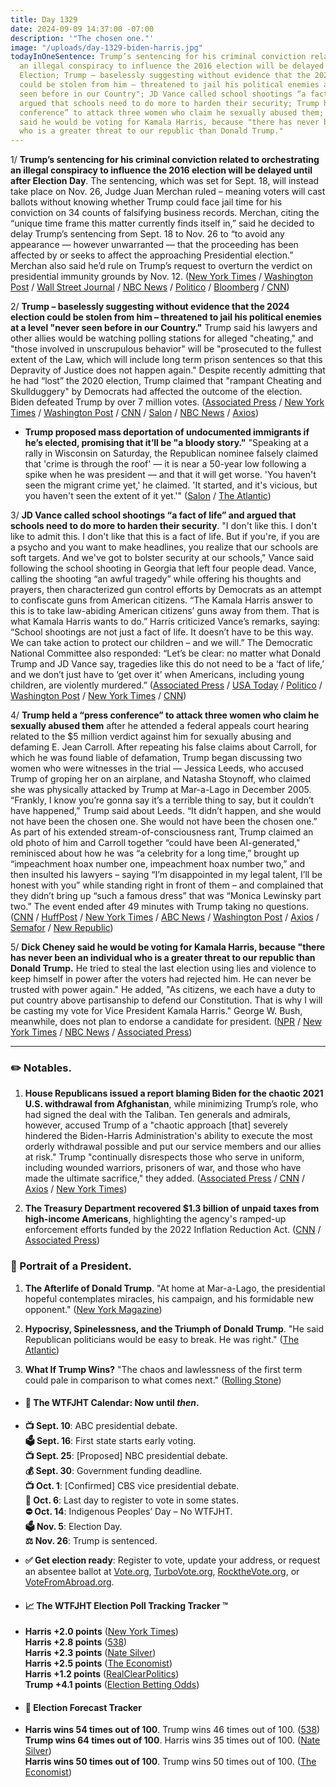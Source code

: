 ```yaml
---
title: Day 1329
date: 2024-09-09 14:37:00 -07:00
description: '"The chosen one."'
image: "/uploads/day-1329-biden-harris.jpg"
todayInOneSentence: Trump’s sentencing for his criminal conviction related to orchestrating
  an illegal conspiracy to influence the 2016 election will be delayed until after
  Election; Trump – baselessly suggesting without evidence that the 2024 election
  could be stolen from him – threatened to jail his political enemies at a level "never
  seen before in our Country"; JD Vance called school shootings “a fact of life” and
  argued that schools need to do more to harden their security; Trump held a “press
  conference” to attack three women who claim he sexually abused them; and Dick Cheney
  said he would be voting for Kamala Harris, because "there has never been an individual
  who is a greater threat to our republic than Donald Trump."
---
```


1/ **Trump’s sentencing for his criminal conviction related to orchestrating an illegal conspiracy to influence the 2016 election will be delayed until after Election Day**. The sentencing, which was set for Sept. 18, will instead take place on Nov. 26, Judge Juan Merchan ruled – meaning voters will cast ballots without knowing whether Trump could face jail time for his conviction on 34 counts of falsifying business records. Merchan, citing the “unique time frame this matter currently finds itself in,” said he decided to delay Trump’s sentencing from Sept. 18 to Nov. 26 to “to avoid any appearance — however unwarranted — that the proceeding has been affected by or seeks to affect the approaching Presidential election.” Merchan also said he’d rule on Trump’s request to overturn the verdict on presidential immunity grounds by Nov. 12. ([New York Times](https://www.nytimes.com/2024/09/06/nyregion/trump-sentencing-delay-ruling.html) / [Washington Post](https://www.washingtonpost.com/politics/2024/09/06/trump-sentencing-date-new-york-hush-money-case/) / [Wall Street Journal](https://www.wsj.com/us-news/donald-trump-hush-money-trial-sentencing-delayed-a76e9646) / [NBC News](https://www.nbcnews.com/politics/donald-trump/judge-delays-trump-sentencing-hush-money-case-november-rcna167282) / [Politico](https://www.politico.com/news/2024/09/06/trump-trial-sentencing-hush-money-00177749) / [Bloomberg](https://www.bloomberg.com/news/articles/2024-09-06/trump-hush-money-sentencing-delayed-until-after-election) / [CNN](https://www.cnn.com/2024/09/06/politics/judge-delays-trumps-sentencing/index.html))

2/ **Trump – baselessly suggesting without evidence that the 2024 election could be stolen from him – threatened to jail his political enemies at a level "never seen before in our Country."** Trump said his lawyers and other allies would be watching polling stations for alleged "cheating," and "those involved in unscrupulous behavior" will be "prosecuted to the fullest extent of the Law, which will include long term prison sentences so that this Depravity of Justice does not happen again." Despite recently admitting that he had “lost” the 2020 election, Trump claimed that "rampant Cheating and Skullduggery" by Democrats had affected the outcome of the election. Biden defeated Trump by over 7 million votes. ([Associated Press](https://apnews.com/article/trump-harris-wisconsin-election-economy-a6923d6c5758dabb6d959417ea9d7d12) / [New York Times](https://www.nytimes.com/2024/09/07/us/politics/trump-election-fraud-prosecute.html) / [Washington Post](https://www.washingtonpost.com/politics/2024/09/08/trump-election-threats/) / [CNN](https://www.cnn.com/2024/09/08/politics/trump-threatens-prosecution-2024-election-officials/index.html) / [Salon](https://www.salon.com/2024/09/08/pledges-authoritarian-crackdown-saying-enemies-to-be-prosecuted-at-levels-never-seen-before/) / [NBC News](https://www.nbcnews.com/politics/donald-trump/trump-warns-prison-sentences-people-cheated-2024-rcna170088) / [Axios](https://www.axios.com/2024/09/08/trump-2024-election-prison))

* **Trump proposed mass deportation of undocumented immigrants if he’s elected, promising that it’ll be "a bloody story."** "Speaking at a rally in Wisconsin on Saturday, the Republican nominee falsely claimed that 'crime is through the roof' — it is near a 50-year low following a spike when he was president — and that it will get worse. 'You haven't seen the migrant crime yet,' he claimed. 'It started, and it's vicious, but you haven't seen the extent of it yet.'" ([Salon](https://www.salon.com/2024/09/08/trump-lying-about-migrants-and-crime-says-mass-deportations-will-be-a-bloody-story/) / [The Atlantic](https://www.theatlantic.com/politics/archive/2024/09/donald-trump-bloody-story/679751/))

3/ **JD Vance called school shootings “a fact of life” and argued that schools need to do more to harden their security**. "I don't like this. I don't like to admit this. I don't like that this is a fact of life. But if you're, if you are a psycho and you want to make headlines, you realize that our schools are soft targets. And we've got to bolster security at our schools," Vance said following the school shooting in Georgia that left four people dead. Vance, calling the shooting “an awful tragedy” while offering his thoughts and prayers, then characterized gun control efforts by Democrats as an attempt to confiscate guns from American citizens. “The Kamala Harris answer to this is to take law-abiding American citizens’ guns away from them. That is what Kamala Harris wants to do.” Harris criticized Vance’s remarks, saying: “School shootings are not just a fact of life. It doesn’t have to be this way. We can take action to protect our children – and we will.” The Democratic National Committee also responded: “Let’s be clear: no matter what Donald Trump and JD Vance say, tragedies like this do not need to be a ‘fact of life,’ and we don’t just have to ‘get over it’ when Americans, including young children, are violently murdered.” ([Associated Press](https://apnews.com/article/jd-vance-georgia-shooting-7d7727a1aff8491f66914a4d8a14cd8c) / [USA Today](https://www.usatoday.com/story/news/politics/elections/2024/09/06/jd-vance-school-shooting-comments/75101381007/) / [Politico](https://www.politico.com/news/2024/09/07/walz-vance-school-shooting-00177872) / [Washington Post](https://www.washingtonpost.com/politics/2024/09/06/jd-vance-school-shootings/) / [New York Times](https://www.nytimes.com/2024/09/05/us/politics/jd-vance-fact-of-life-school-shootings.html) / [CNN](https://www.cnn.com/2024/09/06/politics/jd-vance-school-shootings-security/index.html))

4/ **Trump held a “press conference” to attack three women who claim he sexually abused them** after he attended a federal appeals court hearing related to the $5 million verdict against him for sexually abusing and defaming E. Jean Carroll. After repeating his false claims about Carroll, for which he was found liable of defamation, Trump began discussing two women who were witnesses in the trial — Jessica Leeds, who accused Trump of groping her on an airplane, and Natasha Stoynoff, who claimed she was physically attacked by Trump at Mar-a-Lago in December 2005. “Frankly, I know you’re gonna say it’s a terrible thing to say, but it couldn’t have happened,” Trump said about Leeds. “It didn’t happen, and she would not have been the chosen one. She would not have been the chosen one.” As part of his extended stream-of-consciousness rant, Trump claimed an old photo of him and Carroll together “could have been AI-generated," reminisced about how he was “a celebrity for a long time,” brought up “impeachment hoax number one, impeachment hoax number two,” and then insulted his lawyers – saying “I’m disappointed in my legal talent, I’ll be honest with you” while standing right in front of them – and complained that they didn’t bring up “such a famous dress” that was “Monica Lewinsky part two.” The event ended after 49 minutes with Trump taking no questions. ([CNN](https://www.cnn.com/2024/09/06/politics/donald-trump-e-jean-carroll-appeal/) / [HuffPost](https://www.huffpost.com/entry/donald-trump-sexual-assault-e-jean-carroll_n_66db34f0e4b0abbb7b44a32a) / [New York Times](https://www.nytimes.com/2024/09/06/us/politics/trump-news-conference-allegations.html) / [ABC News](https://abcnews.go.com/Politics/trump-denies-sexual-assault-claim-accuser-wouldnt-chosen/story?id=113458776) / [Washington Post](https://www.washingtonpost.com/politics/2024/09/06/trump-campaign-remarks-allegations/) / [Axios](https://www.axios.com/2024/09/06/trump-sexual-assault-e-jean-carroll) / [Semafor](https://www.semafor.com/article/09/06/2024/trump-press-conference-turns-into-a-rant-against-e-jean-carroll-other-accusers) / [New Republic](https://newrepublic.com/post/185680/donald-trump-new-e-jean-carroll-defense-assaulted-women))

5/ **Dick Cheney said he would be voting for Kamala Harris, because "there has never been an individual who is a greater threat to our republic than Donald Trump.** He tried to steal the last election using lies and violence to keep himself in power after the voters had rejected him. He can never be trusted with power again." He added, "As citizens, we each have a duty to put country above partisanship to defend our Constitution. That is why I will be casting my vote for Vice President Kamala Harris." George W. Bush, meanwhile, does not plan to endorse a candidate for president. ([NPR](https://www.npr.org/2024/09/07/nx-s1-5104718/dick-cheney-voting-kamala-harris-trump-election) / [New York Times](https://www.nytimes.com/2024/09/06/us/politics/dick-cheney-kamala-harris.html) / [NBC News](https://www.nbcnews.com/politics/2024-election/former-president-george-w-bush-no-plans-endorse-2024-election-rcna170055) / [Associated Press](https://apnews.com/article/liz-dick-cheney-kamala-harris-trump-tim-walz-texas-tribune-festival-17304eb4f0c3faeabbc37c5da4b6bf51))

---

### ✏️ Notables.

1. **House Republicans issued a report blaming Biden for the chaotic 2021 U.S. withdrawal from Afghanistan**, while minimizing Trump’s role, who had signed the deal with the Taliban. Ten generals and admirals, however, accused Trump of a "chaotic approach \[that\] severely hindered the Biden-Harris Administration's ability to execute the most orderly withdrawal possible and put our service members and our allies at risk." Trump "continually disrespects those who serve in uniform, including wounded warriors, prisoners of war, and those who have made the ultimate sacrifice," they added. ([Associated Press](https://apnews.com/article/house-republicans-afghanistan-withdrawal-kabul-abbey-gate-cdf9578d3fef6201ee44fafb5f5d5acd) / [CNN](https://www.cnn.com/2024/09/09/politics/kamala-harris-afghanistan-withdrawal/) / [Axios](https://www.axios.com/2024/09/09/generals-defend-harris-us-withdrawal-afghanistan) / [New York Times](https://www.nytimes.com/2024/09/08/us/politics/republicans-biden-harris-afghanistan-withdrawal.html))

2. **The Treasury Department recovered $1.3 billion of unpaid taxes from high-income Americans**, highlighting the agency's ramped-up enforcement efforts funded by the 2022 Inflation Reduction Act. ([CNN](https://www.cnn.com/2024/09/06/politics/irs-inflation-reduction-act-wealthy-taxpayers) / [Associated Press](https://apnews.com/article/irs-treasury-tax-wealth-ira-2932f286c89b19b9ccecaaca2f4f2c2b))

### 👑 Portrait of a President.

1. **The Afterlife of Donald Trump**. "At home at Mar-a-Lago, the presidential hopeful contemplates miracles, his campaign, and his formidable new opponent." ([New York Magazine](https://nymag.com/intelligencer/article/donald-trump-ear-campaign-assassination-attempt.html))

2. **Hypocrisy, Spinelessness, and the Triumph of Donald Trump**. "He said Republican politicians would be easy to break. He was right." ([The Atlantic](https://www.theatlantic.com/magazine/archive/2024/10/trump-gop-support-jd-vance-2024/679564/))

3. **What If Trump Wins?** "The chaos and lawlessness of the first term could pale in comparison to what comes next." ([Rolling Stone](https://www.rollingstone.com/politics/politics-features/if-trump-wins-2024-election-1235096091/))

* #### 📅 The WTFJHT Calendar: Now until *then*.

* **📺 Sept. 10**: ABC presidential debate. \
  **🗳️ Sept. 16**: First state starts early voting. \
  **📺 Sept. 25**: \[Proposed\] NBC presidential debate. \
  **💰 Sept. 30**: Government funding deadline. \
  **📺 Oct. 1**: \[Confirmed\] CBS vice presidential debate. \
  **📆 Oct. 6**: Last day to register to vote in some states. \
  **⛔️ Oct. 14**: Indigenous Peoples’ Day – No WTFJHT. \
  **🗳️ Nov. 5**: Election Day. \
  **⚖️ Nov. 26**: Trump is sentenced.

* **✅ Get election ready**: Register to vote, update your address, or request an absentee ballot at [Vote.org](https://www.vote.org/), [TurboVote.org](https://turbovote.org/), [RocktheVote.org](https://www.rockthevote.org/), or [VoteFromAbroad.org](https://www.votefromabroad.org/).

* #### 📈 The WTFJHT Election Poll Tracking Tracker ™️

* **Harris \+2.0 points** ([New York Times](https://www.nytimes.com/interactive/2024/us/elections/polls-president.html)) \
  **Harris \+2.8 points** ([538](https://projects.fivethirtyeight.com/polls/president-general/2024/national/)) \
  **Harris \+2.3 points** ([Nate Silver](https://www.natesilver.net/p/nate-silver-2024-president-election-polls-model)) \
  **Harris \+2.5 points** ([The Economist](https://www.economist.com/interactive/us-2024-election/trump-harris-polls)) \
  **Harris \+1.2 points** ([RealClearPolitics](https://www.realclearpolling.com/polls/president/general/2024/trump-vs-harris)) \
  **Trump \+4.1 points** ([Election Betting Odds](https://www.electionbettingodds.com/))

* #### 🔮 Election Forecast Tracker

* **Harris wins 54 times out of 100**. Trump wins 46 times out of 100. ([538](https://projects.fivethirtyeight.com/2024-election-forecast/)) \
  **Trump wins 64 times out of 100**. Harris wins 35 times out of 100. ([Nate Silver](https://www.natesilver.net/p/nate-silver-2024-president-election-polls-model)) \
  **Harris wins 50 times out of 100**. Trump wins 50 times out of 100. ([The Economist](https://www.economist.com/interactive/us-2024-election/prediction-model/president/))